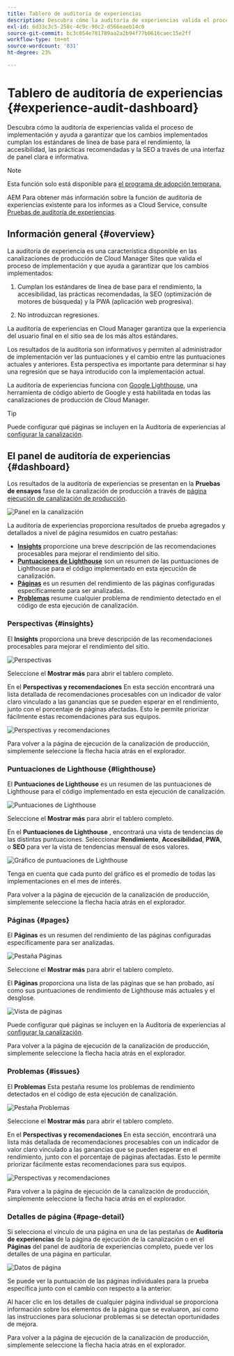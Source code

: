 ```yaml
---
title: Tablero de auditoría de experiencias
description: Descubra cómo la auditoría de experiencias valida el proceso de implementación y ayuda a garantizar que los cambios implementados cumplan los estándares de línea de base para el rendimiento, la accesibilidad, las prácticas recomendadas y la SEO a través de una interfaz de panel clara e informativa.
exl-id: 6d33c3c5-258c-4c9c-90c2-d566eaeb14c0
source-git-commit: bc3c054e781789aa2a2b94f77b0616caec15e2ff
workflow-type: tm+mt
source-wordcount: '831'
ht-degree: 23%

---
```


# Tablero de auditoría de experiencias {#experience-audit-dashboard}


Descubra cómo la auditoría de experiencias valida el proceso de implementación y ayuda a garantizar que los cambios implementados cumplan los estándares de línea de base para el rendimiento, la accesibilidad, las prácticas recomendadas y la SEO a través de una interfaz de panel clara e informativa.

>[!NOTE]
>
>Esta función solo está disponible para [el programa de adopción temprana.](/help/implementing/cloud-manager/release-notes/current.md#early-adoption)
>
>AEM Para obtener más información sobre la función de auditoría de experiencias existente para los informes as a Cloud Service, consulte [Pruebas de auditoría de experiencias](/help/implementing/cloud-manager/experience-audit-testing.md).

## Información general {#overview}

La auditoría de experiencia es una característica disponible en las canalizaciones de producción de Cloud Manager Sites que valida el proceso de implementación y que ayuda a garantizar que los cambios implementados:

1. Cumplan los estándares de línea de base para el rendimiento, la accesibilidad, las prácticas recomendadas, la SEO (optimización de motores de búsqueda) y la PWA (aplicación web progresiva).

1. No introduzcan regresiones.

La auditoría de experiencias en Cloud Manager garantiza que la experiencia del usuario final en el sitio sea de los más altos estándares.

Los resultados de la auditoría son informativos y permiten al administrador de implementación ver las puntuaciones y el cambio entre las puntuaciones actuales y anteriores. Esta perspectiva es importante para determinar si hay una regresión que se haya introducido con la implementación actual.

La auditoría de experiencias funciona con [Google Lighthouse](https://developer.chrome.com/docs/lighthouse/overview/), una herramienta de código abierto de Google y está habilitada en todas las canalizaciones de producción de Cloud Manager.

>[!TIP]
>
>Puede configurar qué páginas se incluyen en la Auditoría de experiencias al [configurar la canalización](/help/implementing/cloud-manager/configuring-pipelines/configuring-production-pipelines.md#full-stack-code).

## El panel de auditoría de experiencias {#dashboard}

Los resultados de la auditoría de experiencias se presentan en la **Pruebas de ensayos** fase de la canalización de producción a través de [página ejecución de canalización de producción](/help/implementing/cloud-manager/deploy-code.md).

![Panel en la canalización](assets/dashboard.png)

La auditoría de experiencias proporciona resultados de prueba agregados y detallados a nivel de página resumidos en cuatro pestañas:

* **[Insights](#insights)** proporcione una breve descripción de las recomendaciones procesables para mejorar el rendimiento del sitio.
* **[Puntuaciones de Lighthouse](#lighthouse)** son un resumen de las puntuaciones de Lighthouse para el código implementado en esta ejecución de canalización.
* **[Páginas](#pages)** es un resumen del rendimiento de las páginas configuradas específicamente para ser analizadas.
* **[Problemas](#issues)** resume cualquier problema de rendimiento detectado en el código de esta ejecución de canalización.

### Perspectivas {#insights}

El **Insights** proporciona una breve descripción de las recomendaciones procesables para mejorar el rendimiento del sitio.

![Perspectivas](assets/insights.png)

Seleccione el **Mostrar más** para abrir el tablero completo.

En el **Perspectivas y recomendaciones** En esta sección encontrará una lista detallada de recomendaciones procesables con un indicador de valor claro vinculado a las ganancias que se pueden esperar en el rendimiento, junto con el porcentaje de páginas afectadas. Esto le permite priorizar fácilmente estas recomendaciones para sus equipos.

![Perspectivas y recomendaciones](assets/insights-recommendations.png)

Para volver a la página de ejecución de la canalización de producción, simplemente seleccione la flecha hacia atrás en el explorador.

### Puntuaciones de Lighthouse {#lighthouse}

El **Puntuaciones de Lighthouse** es un resumen de las puntuaciones de Lighthouse para el código implementado en esta ejecución de canalización.

![Puntuaciones de Lighthouse](assets/lighthouse.png)

Seleccione el **Mostrar más** para abrir el tablero completo.

En el **Puntuaciones de Lighthouse** , encontrará una vista de tendencias de las distintas puntuaciones. Seleccionar **Rendimiento**, **Accesibilidad**, **PWA**, o **SEO** para ver la vista de tendencias mensual de esos valores.

![Gráfico de puntuaciones de Lighthouse](assets/lighthouse-scores.png)

Tenga en cuenta que cada punto del gráfico es el promedio de todas las implementaciones en el mes de interés.

Para volver a la página de ejecución de la canalización de producción, simplemente seleccione la flecha hacia atrás en el explorador.

### Páginas {#pages}

El **Páginas** es un resumen del rendimiento de las páginas configuradas específicamente para ser analizadas.

![Pestaña Páginas](assets/pages.png)

Seleccione el **Mostrar más** para abrir el tablero completo.

El **Páginas** proporciona una lista de las páginas que se han probado, así como sus puntuaciones de rendimiento de Lighthouse más actuales y el desglose.

![Vista de páginas](assets/pages-view.png)

Puede configurar qué páginas se incluyen en la Auditoría de experiencias al [configurar la canalización](/help/implementing/cloud-manager/configuring-pipelines/configuring-production-pipelines.md#full-stack-code).

Para volver a la página de ejecución de la canalización de producción, simplemente seleccione la flecha hacia atrás en el explorador.

### Problemas {#issues}

El **Problemas** Esta pestaña resume los problemas de rendimiento detectados en el código de esta ejecución de canalización.

![Pestaña Problemas](assets/issues.png)

Seleccione el **Mostrar más** para abrir el tablero completo.

En el **Perspectivas y recomendaciones** En esta sección, encontrará una lista más detallada de recomendaciones procesables con un indicador de valor claro vinculado a las ganancias que se pueden esperar en el rendimiento, junto con el porcentaje de páginas afectadas. Esto le permite priorizar fácilmente estas recomendaciones para sus equipos.

![Perspectivas y recomendaciones](assets/insights-recommendations.png)

Para volver a la página de ejecución de la canalización de producción, simplemente seleccione la flecha hacia atrás en el explorador.

### Detalles de página {#page-detail}

Si selecciona el vínculo de una página en una de las pestañas de **Auditoría de experiencias** de la página de ejecución de la canalización o en el **Páginas** del panel de auditoría de experiencias completo, puede ver los detalles de una página en particular.

![Datos de página](assets/page-data.png)

Se puede ver la puntuación de las páginas individuales para la prueba específica junto con el cambio con respecto a la anterior.

Al hacer clic en los detalles de cualquier página individual se proporciona información sobre los elementos de la página que se evaluaron, así como las instrucciones para solucionar problemas si se detectan oportunidades de mejora.

Para volver a la página de ejecución de la canalización de producción, simplemente seleccione la flecha hacia atrás en el explorador.
